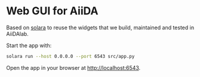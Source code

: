 # Web GUI for AiiDA

Based on [solara](https://solara.dev/docs/) to reuse the widgets that we build, maintained and tested in AiiDAlab.

Start the app with:

```bash
solara run --host 0.0.0.0 --port 6543 src/app.py
```

Open the app in your browser at [http://localhost:6543](http://localhost:6543).
